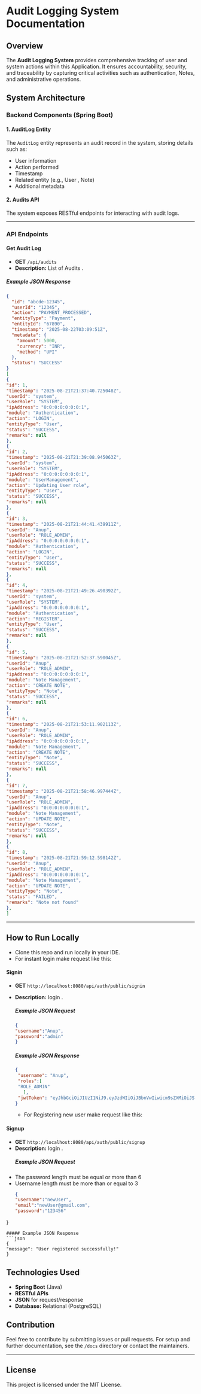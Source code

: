 # Audit Logging System Documentation

## Overview

The **Audit Logging System** provides comprehensive tracking of user and system actions within this Application. It ensures accountability, security, and traceability by capturing critical activities such as authentication, Notes, and administrative operations.

## System Architecture

### Backend Components (Spring Boot)

#### 1. AuditLog Entity
The `AuditLog` entity represents an audit record in the system, storing details such as:
- User information
- Action performed
- Timestamp
- Related entity (e.g., User , Note)
- Additional metadata

#### 2. Audits API

The system exposes RESTful endpoints for interacting with audit logs.

---

### API Endpoints

#### **Get Audit Log**

- **GET** `/api/audits`
- **Description:** List of Audits .




##### Example JSON Response

```json
{
  "id": "abcde-12345",
  "userId": "12345",
  "action": "PAYMENT_PROCESSED",
  "entityType": "Payment",
  "entityId": "67890",
  "timestamp": "2025-08-22T03:09:51Z",
  "metadata": {
    "amount": 5000,
    "currency": "INR",
    "method": "UPI"
  },
  "status": "SUCCESS"
}
[
{
"id": 1,
"timestamp": "2025-08-21T21:37:40.725048Z",
"userId": "system",
"userRole": "SYSTEM",
"ipAddress": "0:0:0:0:0:0:0:1",
"module": "Authentication",
"action": "LOGIN",
"entityType": "User",
"status": "SUCCESS",
"remarks": null
},
{
"id": 2,
"timestamp": "2025-08-21T21:39:08.945063Z",
"userId": "system",
"userRole": "SYSTEM",
"ipAddress": "0:0:0:0:0:0:0:1",
"module": "UserManagement",
"action": "Updating User role",
"entityType": "User",
"status": "SUCCESS",
"remarks": null
},
{
"id": 3,
"timestamp": "2025-08-21T21:44:41.439911Z",
"userId": "Anup",
"userRole": "ROLE_ADMIN",
"ipAddress": "0:0:0:0:0:0:0:1",
"module": "Authentication",
"action": "LOGIN",
"entityType": "User",
"status": "SUCCESS",
"remarks": null
},
{
"id": 4,
"timestamp": "2025-08-21T21:49:26.490392Z",
"userId": "system",
"userRole": "SYSTEM",
"ipAddress": "0:0:0:0:0:0:0:1",
"module": "Authentication",
"action": "REGISTER",
"entityType": "User",
"status": "SUCCESS",
"remarks": null
},
{
"id": 5,
"timestamp": "2025-08-21T21:52:37.590045Z",
"userId": "Anup",
"userRole": "ROLE_ADMIN",
"ipAddress": "0:0:0:0:0:0:0:1",
"module": "Note Management",
"action": "CREATE NOTE",
"entityType": "Note",
"status": "SUCCESS",
"remarks": null
},
{
"id": 6,
"timestamp": "2025-08-21T21:53:11.902113Z",
"userId": "Anup",
"userRole": "ROLE_ADMIN",
"ipAddress": "0:0:0:0:0:0:0:1",
"module": "Note Management",
"action": "CREATE NOTE",
"entityType": "Note",
"status": "SUCCESS",
"remarks": null
},
{
"id": 7,
"timestamp": "2025-08-21T21:58:46.997444Z",
"userId": "Anup",
"userRole": "ROLE_ADMIN",
"ipAddress": "0:0:0:0:0:0:0:1",
"module": "Note Management",
"action": "UPDATE NOTE",
"entityType": "Note",
"status": "SUCCESS",
"remarks": null
},
{
"id": 8,
"timestamp": "2025-08-21T21:59:12.598142Z",
"userId": "Anup",
"userRole": "ROLE_ADMIN",
"ipAddress": "0:0:0:0:0:0:0:1",
"module": "Note Management",
"action": "UPDATE NOTE",
"entityType": "Note",
"status": "FAILED",
"remarks": "Note not found"
},
]
```

---

## How to Run Locally
- Clone this repo and run locally in your IDE.
- For instant login make request like this:
 #### **Signin**

- **GET** `http://localhost:8080/api/auth/public/signin`
- **Description:** login .
  ##### Example JSON Request
  ```json
  {
  "username":"Anup",
  "password":"admin"
  }

  ```
  ##### Example JSON Response
  ```json
  {
   "username": "Anup",
   "roles":[
   "ROLE_ADMIN"
     ],
   "jwtToken": "eyJhbGciOiJIUzI1NiJ9.eyJzdWIiOiJBbnVwIiwicm9sZXMiOiJST0xFX0FETUlOIiwiaWF0IjoxNzU1ODMwNzU3LCJleHAiOjE3NTU4NDc5NTd9.5IU9kBU5qBzxaje_q7aVeVxqHw0smxC226f67wh6o00"
  }

  ```

  - For Registering new user make request like this:
 #### **Signup**

- **GET** `http://localhost:8080/api/auth/public/signup`
- **Description:** login .
  ##### Example JSON Request
- The password length must be equal or more than 6
- Username length must be more than or equal to 3
  ```json
  {
  "username":"newUser",
  "email":"newUser@gmail.com",
  "password":"123456"
}
  ```
  ##### Example JSON Response
  ```json
  {
"message": "User registered successfully!"
  }

  ```
 

## Technologies Used

- **Spring Boot** (Java)
- **RESTful APIs**
- **JSON** for request/response
- **Database:** Relational (PostgreSQL)

## Contribution

Feel free to contribute by submitting issues or pull requests. For setup and further documentation, see the `/docs` directory or contact the maintainers.

---

## License

This project is licensed under the MIT License.
